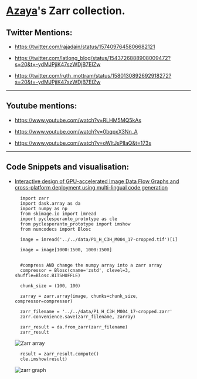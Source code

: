 # [Azaya](https://github.com/Azaya89)'s Zarr collection.

## Twitter Mentions:


- https://twitter.com/rajadain/status/1574097645806682121

- https://twitter.com/latlong_blog/status/1543726888908009472?s=20&t=-ydMJPjiK47szWDjB7EIZw

- https://twitter.com/ruth_mottram/status/1580130892692918272?s=20&t=-ydMJPjiK47szWDjB7EIZw

-----

## Youtube mentions:


- https://www.youtube.com/watch?v=RLHM5MQ5kAs

- https://www.youtube.com/watch?v=0bqpxX3Nn_A

- https://www.youtube.com/watch?v=oWltJsPlIaQ&t=173s

----


## Code Snippets and visualisation:


- [Interactive design of GPU-accelerated Image Data Flow Graphs and cross-platform deployment using multi-lingual code generation](https://haesleinhuepf.github.io/BioImageAnalysisNotebooks/32_tiled_image_processing/tiled_image_file_formats_zarr.html)

        import zarr
        import dask.array as da
        import numpy as np
        from skimage.io import imread
        import pyclesperanto_prototype as cle
        from pyclesperanto_prototype import imshow
        from numcodecs import Blosc

        image = imread('../../data/P1_H_C3H_M004_17-cropped.tif')[1]

        image = image[1000:1500, 1000:1500]


        #compress AND change the numpy array into a zarr array
        compressor = Blosc(cname='zstd', clevel=3, shuffle=Blosc.BITSHUFFLE)

        chunk_size = (100, 100)

        zarray = zarr.array(image, chunks=chunk_size, compressor=compressor)

        zarr_filename = '../../data/P1_H_C3H_M004_17-cropped.zarr'
        zarr.convenience.save(zarr_filename, zarray)

        zarr_result = da.from_zarr(zarr_filename)
        zarr_result

    ![Zarr array](beautiful-zarr\_data\azaya89\zarr_array.png)

        result = zarr_result.compute()
        cle.imshow(result)

    ![zarr graph](beautiful-zarr\_data\azaya89\zarr_graph.png)
